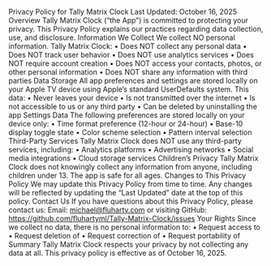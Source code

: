 Privacy Policy for Tally Matrix Clock
Last Updated: October 16, 2025
Overview
Tally Matrix Clock (“the App”) is committed to protecting your privacy. This Privacy Policy explains our practices regarding data collection, use, and disclosure.
Information We Collect
We collect NO personal information.
Tally Matrix Clock:
	•	Does NOT collect any personal data
	•	Does NOT track user behavior
	•	Does NOT use analytics services
	•	Does NOT require account creation
	•	Does NOT access your contacts, photos, or other personal information
	•	Does NOT share any information with third parties
Data Storage
All app preferences and settings are stored locally on your Apple TV device using Apple’s standard UserDefaults system. This data:
	•	Never leaves your device
	•	Is not transmitted over the internet
	•	Is not accessible to us or any third party
	•	Can be deleted by uninstalling the app
Settings Data
The following preferences are stored locally on your device only:
	•	Time format preference (12-hour or 24-hour)
	•	Base-10 display toggle state
	•	Color scheme selection
	•	Pattern interval selection
Third-Party Services
Tally Matrix Clock does NOT use any third-party services, including:
	•	Analytics platforms
	•	Advertising networks
	•	Social media integrations
	•	Cloud storage services
Children’s Privacy
Tally Matrix Clock does not knowingly collect any information from anyone, including children under 13. The app is safe for all ages.
Changes to This Privacy Policy
We may update this Privacy Policy from time to time. Any changes will be reflected by updating the “Last Updated” date at the top of this policy.
Contact Us
If you have questions about this Privacy Policy, please contact us:
Email: michael@fluharty.com or visiting GitHub: https://github.com/fluhartyml/Tally-Matrix-Clock/issues
Your Rights
Since we collect no data, there is no personal information to:
	•	Request access to
	•	Request deletion of
	•	Request correction of
	•	Request portability of
Summary
Tally Matrix Clock respects your privacy by not collecting any data at all.
This privacy policy is effective as of October 16, 2025.
